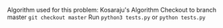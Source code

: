 Algorithm used for this problem: Kosaraju's Algorithm
Checkout to branch master `git checkout master`
Run `python3 tests.py` or  `python tests.py`
